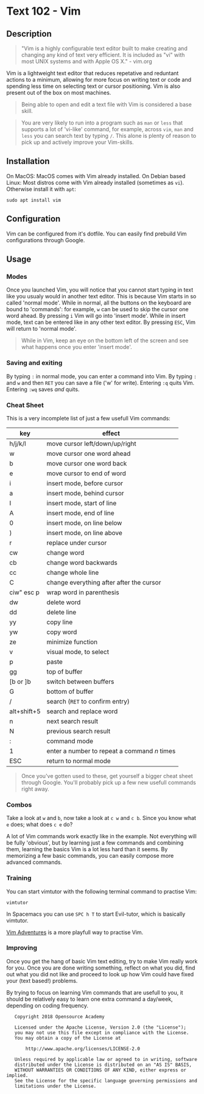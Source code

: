 # Text 102 - Vim
## Description
> "Vim is a highly configurable text editor built to make creating and changing any kind of text very efficient. It is included as "vi" with most UNIX systems and with Apple OS X." - vim.org

Vim is a lightweight text editor that reduces repetative and reduntant actions to a minimum, allowing for more focus on writing text or code and spending less time on selecting text or cursor positioning. Vim is also present out of the box on most machines.

> Being able to open and edit a text file with Vim is considered a base skill.

> You are very likely to run into a program such as `man` or `less` that supports a lot of 'vi-like' command, for example, across `vim`, `man` and `less` you can search text by typing `/`. This alone is plenty of reason to pick up and actively improve your Vim-skills.

## Installation
On MacOS: MacOS comes with Vim already installed.
On Debian based Linux: Most distros come with Vim already installed (sometimes as `vi`). Otherwise install it with `apt`:
```
sudo apt install vim
```

## Configuration
Vim can be configured from it's dotfile. You can easily find prebuild Vim configurations through Google.

## Usage
### Modes
Once you launched Vim, you will notice that you cannot start typing in text like you usualy would in another text editor. This is because Vim starts in so called 'normal mode'. While in normal, all the buttons on the
keyboard are bound to 'commands': for example, `w` can be used to skip the cursor one word ahead. By pressing `i` Vim will go into 'insert mode'. While in insert mode, text can be entered like in any other text editor. By pressing `ESC`, Vim will return to 'normal mode'.

> While in Vim, keep an eye on the bottom left of the screen and see what happens once you enter 'insert mode'.

### Saving and exiting
By typing `:` in normal mode, you can enter a command into Vim. By typing `:` and `w` and then `RET` you can save a file ('w' for write). Entering `:q` quits Vim. Entering `:wq` saves *and* quits.

### Cheat Sheet
This is a very incomplete list of just a few usefull Vim commands:

| key     	| effect                                       |
| ---     	| ---                                          |
| h/j/k/l 	| move cursor left/down/up/right               |
| w       	| move cursor one word ahead                   |
| b       	| move cursor one word back                    |
| e       	| move cursor to end of word                   |
| i       	| insert mode, before cursor                   |
| a       	| insert mode, behind cursor                   |
| I       	| insert mode, start of line                   |
| A       	| insert mode, end of line                     |
| 0		| insert mode, on line below		       |
| )		| insert mode, on line above		       |
| r       	| replace under cursor                         |
| cw    	| change word                                  |
| cb      	| change word backwards                        |
| cc		| change whole line      	      	       |
| C		| change everything after after the cursor     |
| ciw" esc p    | wrap word in parenthesis		       |
| dw      	| delete word                                  |
| dd      	| delete line                                  |
| yy      	| copy line                                    |
| yw      	| copy word                                    |
| ze		| minimize function			       |
| v       	| visual mode, to select                       |
| p       	| paste                                        |
| gg      	| top of buffer                                |
| [b or ]b	| switch between buffers		       |
| G       	| bottom of buffer                             |
| /       	| search (`RET` to confirm entry)              |
| alt+shift+5	| search and replace word		       |
| n      	| next search result                           |
| N       	| previous search result                       |
| :       	| command mode                                 |
| 1       	| enter a number to repeat a command *n* times |
| ESC     	| return to normal mode                        |

> Once you've gotten used to these, get yourself a bigger cheat sheet through Google. You'll probably pick up a few new usefull commands right away.

### Combos
Take a look at `w` and `b`, now take a look at `c w` and `c b`. Since you know what `e` does; what does `c e` do?

A lot of Vim commands work exactly like in the example. Not everything will be fully 'obvious', but by learning just a few commands and combining them, learning the basics Vim is a lot less hard than it seems. By
memorizing a few basic commands, you can easily compose more advanced commands. 

### Training
You can start vimtutor with the following terminal command to practise Vim:
```
vimtutor
```
In Spacemacs you can use `SPC h T` to start Evil-tutor, which is basically vimtutor.

[Vim Adventures](https://vim-adventures.com/) is a more playfull way to practise Vim.

### Improving
Once you get the hang of basic Vim text editing, try to make Vim really work for you. Once you are done writing something, reflect on what you did, find out what you did not like and proceed to look up how Vim could have fixed your (text based!) problems.

By trying to focus on learning Vim commands that are usefull to you, it should be relatively easy to learn one extra command a day/week, depending on coding frequency.

```
   Copyright 2018 Opensource Academy

   Licensed under the Apache License, Version 2.0 (the "License");
   you may not use this file except in compliance with the License.
   You may obtain a copy of the License at

       http://www.apache.org/licenses/LICENSE-2.0

   Unless required by applicable law or agreed to in writing, software
   distributed under the License is distributed on an "AS IS" BASIS,
   WITHOUT WARRANTIES OR CONDITIONS OF ANY KIND, either express or implied.
   See the License for the specific language governing permissions and
   limitations under the License.
```
